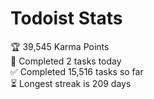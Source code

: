 
# Todoist Stats

<!-- TODO-IST:START -->
🏆  39,545 Karma Points           
🌸  Completed 2 tasks today           
✅  Completed 15,516 tasks so far           
⏳  Longest streak is 209 days
<!-- TODO-IST:END -->

